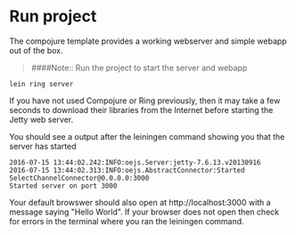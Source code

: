 # Run project

The compojure template provides a working webserver and simple webapp out of the box.

> ####Note:: Run the project to start the server and webapp

```shell
lein ring server
```

If you have not used Compojure or Ring previously, then it may take a few seconds to download their libraries from the Internet before starting the Jetty web server.

You should see a output after the leiningen command showing you that the server has started

```shell
2016-07-15 13:44:02.242:INFO:oejs.Server:jetty-7.6.13.v20130916
2016-07-15 13:44:02.313:INFO:oejs.AbstractConnector:Started SelectChannelConnector@0.0.0.0:3000
Started server on port 3000
```

Your default browswer should also open at http://localhost:3000 with a message saying "Hello World".  If your browser does not open then check for errors in the terminal where you ran the leiningen command.
